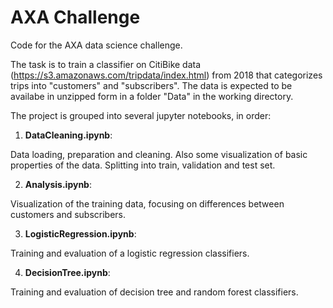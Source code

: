 # AXA Challenge

Code for the AXA data science challenge.

The task is to train a classifier on CitiBike data (https://s3.amazonaws.com/tripdata/index.html) from 2018 that categorizes trips into "customers" and "subscribers".
The data is expected to be availabe in unzipped form in a folder "Data" in the working directory.


The project is grouped into several jupyter notebooks, in order:
1. **DataCleaning.ipynb**:

 Data loading, preparation and cleaning. Also some visualization of basic properties of the data. Splitting into train, validation and test set.

2. **Analysis.ipynb**:

  Visualization of the training data, focusing on differences between customers and subscribers.

3. **LogisticRegression.ipynb**:

  Training and evaluation of a logistic regression classifiers.

4. **DecisionTree.ipynb**:

  Training and evaluation of decision tree and random forest classifiers.
